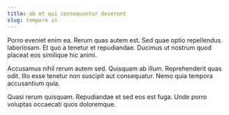 ```yaml
---
title: ab et qui consequuntur deserunt
slug: tempore in
---
```


Porro eveniet enim ea. Rerum quas autem est. Sed quae optio repellendus laboriosam. Et quo a tenetur et repudiandae. Ducimus ut nostrum quod placeat eos similique hic animi.

Accusamus nihil rerum autem sed. Quisquam ab illum. Reprehenderit quas odit. Illo esse tenetur non suscipit aut consequatur. Nemo quia tempora accusantium quia.

Quasi rerum quisquam. Repudiandae et sed eos est fuga. Unde porro voluptas occaecati quos doloremque.
